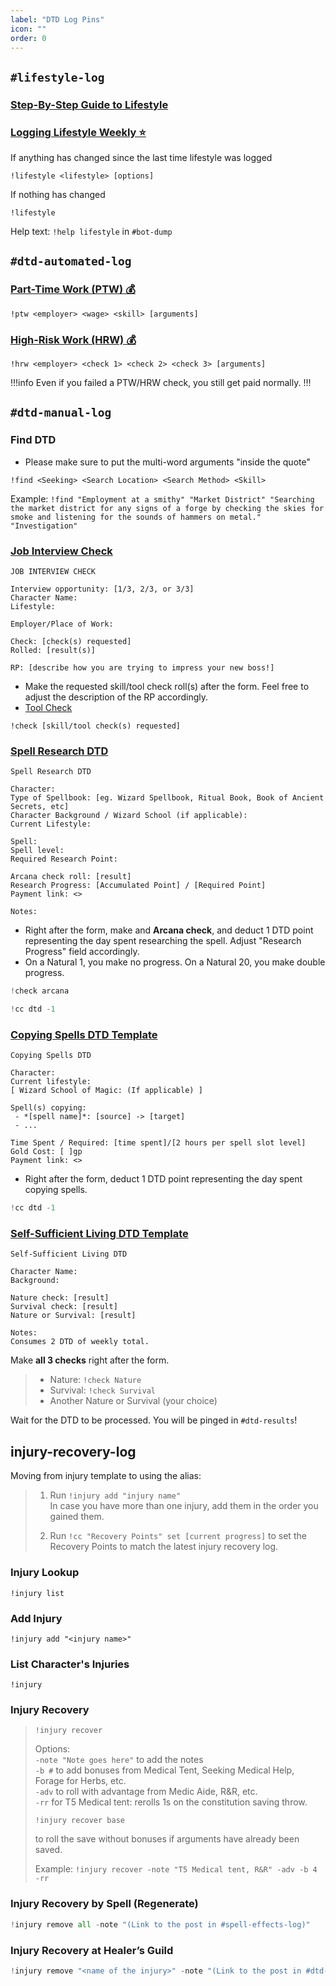 ```yaml
---
label: "DTD Log Pins"
icon: ""
order: 0
---
```

<!-- downtime-and-lifestyle -->
## `#lifestyle-log`

### [Step-By-Step Guide to Lifestyle](/downtime-and-lifestyle/lifestyle/#step-by-step-guide-to-lifestyle)

### [Logging Lifestyle Weekly ⭐ ](/downtime-and-lifestyle/lifestyle/#3-logging-weekly)

If anything has changed since the last time lifestyle was logged
```
!lifestyle <lifestyle> [options]
```

If nothing has changed
```
!lifestyle
```

Help text: `!help lifestyle` in `#⁠bot-dump`

## `#dtd-automated-log`

### [Part-Time Work (PTW) 💰](/downtime-and-lifestyle/dtd-employment/#part-time-work-ptw)
```
!ptw <employer> <wage> <skill> [arguments]
```

### [High-Risk Work (HRW) 💰](/downtime-and-lifestyle/dtd-employment/#high-risk-work-hrw)
```
!hrw <employer> <check 1> <check 2> <check 3> [arguments]
```

!!!info
Even if you failed a PTW/HRW check, you still get paid normally.
!!!

## `#dtd-manual-log`

### Find DTD
- Please make sure to put the multi-word arguments "inside the quote"
```
!find <Seeking> <Search Location> <Search Method> <Skill>
```
Example: `!find "Employment at a smithy" "Market District" "Searching the market district for any signs of a forge by checking the skies for smoke and listening for the sounds of hammers on metal." "Investigation"`

### [Job Interview Check](/downtime-and-lifestyle/dtd-employment/#job-interview-checks)
```
JOB INTERVIEW CHECK

Interview opportunity: [1/3, 2/3, or 3/3]
Character Name:
Lifestyle:

Employer/Place of Work: 

Check: [check(s) requested]
Rolled: [result(s)]

RP: [describe how you are trying to impress your new boss!]
```
- Make the requested skill/tool check roll(s) after the form. Feel free to adjust the description of the RP accordingly.
- [Tool Check](/downtime-and-lifestyle/dtd-employment/#tool-checks)
```
!check [skill/tool check(s) requested]
```

### [Spell Research DTD](/downtime-and-lifestyle/dtd-spellbook/#spell-research)
```
Spell Research DTD

Character:
Type of Spellbook: [eg. Wizard Spellbook, Ritual Book, Book of Ancient Secrets, etc]
Character Background / Wizard School (if applicable):
Current Lifestyle:

Spell:
Spell level:
Required Research Point:

Arcana check roll: [result]
Research Progress: [Accumulated Point] / [Required Point]
Payment link: <>

Notes:
```
- Right after the form, make and **Arcana check**, and deduct 1 DTD point representing the day spent researching the spell. Adjust "Research Progress" field accordingly.
- On a Natural 1, you make no progress. On a Natural 20, you make double progress.
```py
!check arcana

!cc dtd -1
```

### [Copying Spells DTD Template](/downtime-and-lifestyle/dtd-spellbook/#copying-spells)
```
Copying Spells DTD

Character:
Current lifestyle:
[ Wizard School of Magic: (If applicable) ]

Spell(s) copying:
 - *[spell name]*: [source] -> [target]
 - ...

Time Spent / Required: [time spent]/[2 hours per spell slot level]
Gold Cost: [ ]gp
Payment link: <>
```
- Right after the form, deduct 1 DTD point representing the day spent copying spells.
```py
!cc dtd -1
```

### [Self-Sufficient Living DTD Template](/downtime-and-lifestyle/lifestyle/#self-sufficient-living)
```
Self-Sufficient Living DTD

Character Name: 
Background: 

Nature check: [result]
Survival check: [result]
Nature or Survival: [result]

Notes: 
Consumes 2 DTD of weekly total.
```
Make **all 3 checks** right after the form.
> - Nature: `!check Nature`
> - Survival: `!check Survival`
> - Another Nature or Survival (your choice)

Wait for the DTD to be processed. You will be pinged in `#dtd-results`!

## injury-recovery-log

Moving from injury template to using the alias:

> 1) Run `!injury add "injury name"`<br>
> In case you have more than one injury, add them in the order you gained them.
> 
> 2) Run `!cc "Recovery Points" set [current progress]` to set the Recovery Points to match the latest injury recovery log.

### Injury Lookup
```
!injury list
```
### Add Injury
```
!injury add "<injury name>"
```
### List Character's Injuries
```
!injury
```
### Injury Recovery
> ```
> !injury recover
> ```
> Options:<br>
> `-note "Note goes here"` to add the notes<br>
> `-b #` to add bonuses from Medical Tent, Seeking Medical Help, Forage for Herbs, etc.<br>
> `-adv` to roll with advantage from Medic Aide, R&R, etc.<br>
> `-rr` for T5 Medical tent: rerolls 1s on the constitution saving throw.
> ```
> !injury recover base
> ```
> to roll the save without bonuses if arguments have already been saved.
> 
> Example: `!injury recover -note "T5 Medical tent, R&R" -adv -b 4 -rr`

### Injury Recovery by Spell (Regenerate)
```py
!injury remove all -note "(Link to the post in #spell-effects-log)"
```
### Injury Recovery at Healer’s Guild
```py
!injury remove "<name of the injury>" -note "(Link to the post in #dtd-automated-log)"
```
